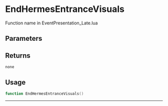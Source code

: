 # EndHermesEntranceVisuals
Function name in EventPresentation_Late.lua
## Parameters

## Returns
`none`
## Usage
```lua
function EndHermesEntranceVisuals()
```
---
